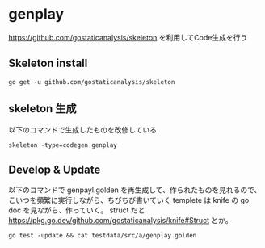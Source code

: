 # genplay

https://github.com/gostaticanalysis/skeleton を利用してCode生成を行う

## Skeleton install

```
go get -u github.com/gostaticanalysis/skeleton
```

## skeleton 生成

以下のコマンドで生成したものを改修している

```
skeleton -type=codegen genplay
```

## Develop & Update

以下のコマンドで genpayl.golden を再生成して、作られたものを見れるので、こいつを頻繁に実行しながら、ちびちび書いていく
templete は knife の go doc を見ながら、作っていく。 struct だと https://pkg.go.dev/github.com/gostaticanalysis/knife#Struct とか。

```
go test -update && cat testdata/src/a/genplay.golden
```